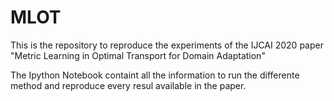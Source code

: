 # MLOT
This is the repository to reproduce the experiments of the IJCAI 2020 paper "Metric Learning in Optimal Transport for Domain Adaptation"

The Ipython Notebook containt all the information to run the differente method and reproduce every resul available in the paper.
